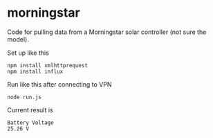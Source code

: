 # morningstar
Code for pulling data from a Morningstar solar controller (not sure the model).

Set up like this
```
npm install xmlhttprequest
npm install influx
```
Run like this after connecting to VPN
```
node run.js
```

Current result is
```
Battery Voltage
25.26 V
```
